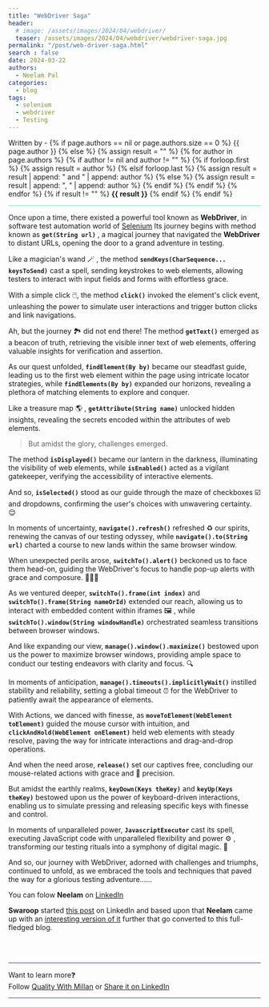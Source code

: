 ```yaml
---
title: "WebDriver Saga"
header:
  # image: /assets/images/2024/04/webdriver/
  teaser: /assets/images/2024/04/webdriver/webdriver-saga.jpg
permalink: "/post/web-driver-saga.html"
search : false
date: 2024-03-22
authors: 
  - Neelam Pal
categories:
  - blog
tags:
  - selenium
  - webdriver
  - Testing
---
```


<p>
 Written by -
{% if page.authors == nil or page.authors.size == 0 %}
   {{ page.author }}
{% else %}
    {% assign result = "" %}
    {% for author in page.authors %}
        {% if author != nil and author != "" %}
            {% if forloop.first %}
                {% assign result = author %}
            {% elsif forloop.last %}
                {% assign result = result | append: " and " | append: author %}
            {% else %}
                {% assign result = result | append: ", " | append: author %}
            {% endif %}
        {% endif %}
    {% endfor %}
    {% if result != "" %}
        <strong>{{ result }}</strong>
    {% endif %}
{% endif %}
</p>

<hr style="border: none; height:2px; background-color: #A9F1E4; position: relative;">

Once upon a time, there existed a powerful tool known as **WebDriver**, in software test automation
world of [Selenium](https://www.selenium.dev/documentation/webdriver) Its journey begins with method known as **`get(String url)`** , a magical journey that
navigated the **WebDriver** to distant URLs, opening the door to a grand adventure in testing.


Like a magician's wand 🪄 , the method **`sendKeys(CharSequence... keysToSend)`** cast a spell, sending
keystrokes to web elements, allowing testers to interact with input fields and forms with effortless
grace.


With a simple click 🖱️, the method **`click()`** invoked the element's click event, unleashing the power to
simulate user interactions and trigger button clicks and link navigations.


Ah, but the journey 🏞️ did not end there! The method **`getText()`** emerged as a beacon of truth, retrieving
the visible inner text of web elements, offering valuable insights for verification and assertion.


As our quest unfolded, **`findElement(By by)`** became our steadfast guide, leading us to the first web
element within the page using intricate locator strategies, while **`findElements(By by)`** expanded our
horizons, revealing a plethora of matching elements to explore and conquer.


Like a treasure map 🌎 , **`getAttribute(String name)`** unlocked hidden insights, revealing the secrets encoded
within the attributes of web elements.



> But amidst the glory, challenges emerged. 

The method **`isDisplayed()`** became our lantern in the
darkness, illuminating the visibility of web elements, while **`isEnabled()`** acted as a vigilant gatekeeper,
verifying the accessibility of interactive elements.

And so, **`isSelected()`** stood as our guide through the maze of checkboxes ☑️ and dropdowns, confirming the
user's choices with unwavering certainty. 😌


In moments of uncertainty, **`navigate().refresh()`** refreshed ♻️ our spirits, renewing the canvas of our testing
odyssey, while **`navigate().to(String url)`** charted a course to new lands within the same browser window.

When unexpected perils arose, **`switchTo().alert()`** beckoned us to face them head-on, guiding the
WebDriver's focus to handle pop-up alerts with grace and composure. 🧘🏻‍♀️


As we ventured deeper, **`switchTo().frame(int index)`** and **`switchTo().frame(String nameOrId)`** extended
our reach, allowing us to interact with embedded content within iframes 🖼️ , while
**`switchTo().window(String windowHandle)`** orchestrated seamless transitions between browser
windows.


And like expanding our view, **`manage().window().maximize()`** bestowed upon us the power to maximize
browser windows, providing ample space to conduct our testing endeavors with clarity and focus. 🔍


In moments of anticipation, **`manage().timeouts().implicitlyWait()`** instilled stability and reliability,
setting a global timeout ⏰ for the WebDriver to patiently await the appearance of elements. 


With Actions, we danced with finesse, as **`moveToElement(WebElement toElement)`** guided the mouse
cursor with intuition, and **`clickAndHold(WebElement onElement)`** held web elements with steady
resolve, paving the way for intricate interactions and drag-and-drop operations.

And when the need arose, **`release()`** set our captives free, concluding our mouse-related actions with
grace and 🎯 precision. 

But amidst the earthly realms, **`keyDown(Keys theKey)`** and **`keyUp(Keys theKey)`** bestowed upon us the
power of keyboard-driven interactions, enabling us to simulate pressing and releasing specific keys with
finesse and control.

In moments of unparalleled power, **`JavascriptExecutor`** cast its spell, executing JavaScript code with
unparalleled flexibility and power ⚙️ , transforming our testing rituals into a symphony of digital magic. 🔮

And so, our journey with WebDriver, adorned with challenges and triumphs, continued to unfold, as we
embraced the tools and techniques that paved the way for a glorious testing adventure......




You can folow **Neelam** on [LinkedIn](https://www.linkedin.com/in/palneelam)

**Swaroop** started [this post](https://www.linkedin.com/posts/swaroopnadella_swaroopnadella-selenium-activity-7186197149745909762-Ypqd) on LinkedIn and based upon that **Neelam** came up with an [interesting version of it](https://www.linkedin.com/posts/palneelam_testautomation-testing-activity-7187767031474114560-d4UW) further that go converted to this full-fledged blog.


<br>
<br>

<hr style="border: none; height:1px; background-color: #0F4CCC; position: relative;">

Want to learn more❓
<br> 
Follow [Quality With Millan](https://www.linkedin.com/company/quality-with-millan) or <a href="https://www.linkedin.com/shareArticle?url=https://qualitywithmillan.github.io{{ page.url }}&title=I+came+through+this+awesome+blogs+on+%0A%23QualityWithMillan" title="I came through this awesome blogs on #QualityWithMillan" target="_blank">Share it on LinkedIn</a>

<hr style="border: none; height:1px; background-color: #0F4CCC; position: relative;">

